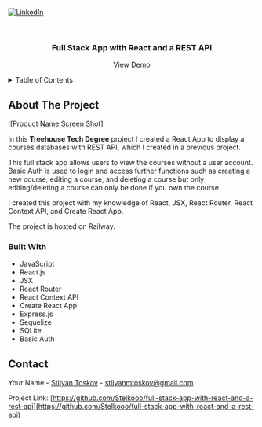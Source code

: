 <a name="readme-top"></a>

[![LinkedIn][linkedin-shield]][linkedin-url]

<br />

<h3 align="center">Full Stack App with React and a REST API</h3>

  <p align="center">
    <a href="https://client-production-277d.up.railway.app/">View Demo</a>
</div>

<!-- TABLE OF CONTENTS -->
<details>
  <summary>Table of Contents</summary>
  <ol>
    <li>
      <a href="#about-the-project">About The Project</a>
      <ul>
        <li><a href="#built-with">Built With</a></li>
      </ul>
    </li>
    <li><a href="#contact">Contact</a></li>
</details>

<!-- ABOUT THE PROJECT -->

## About The Project

[![Product Name Screen Shot]](https://github.com/Stelkooo/full-stack-app-with-react-and-a-rest-api/blob/main/client/public/screenshot.png)

In this **Treehouse Tech Degree** project I created a React App to display a courses databases with REST API, which I created in a previous project.

This full stack app allows users to view the courses without a user account. Basic Auth is used to login and access further functions such as creating a new course, editing a course, and deleting a course but only editing/deleting a course can only be done if you own the course.

I created this project with my knowledge of React, JSX, React Router, React Context API, and Create React App.

The project is hosted on Railway.

### Built With

- JavaScript
- React.js
- JSX
- React Router
- React Context API
- Create React App
- Express.js
- Sequelize
- SQLite
- Basic Auth

## Contact

Your Name - [Stilyan Toskov](https://linkedin.com/in/stilyan-toskov) - stilyanmtoskov@gmail.com

Project Link: [https://github.com/Stelkooo/full-stack-app-with-react-and-a-rest-api](https://github.com/Stelkooo/full-stack-app-with-react-and-a-rest-api)

[linkedin-shield]: https://img.shields.io/badge/-LinkedIn-black.svg?style=for-the-badge&logo=linkedin&colorB=555
[linkedin-url]: https://linkedin.com/in/stilyan-toskov
